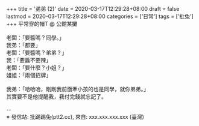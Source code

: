 +++
title = '弟弟 (2)'
date = 2020-03-17T12:29:28+08:00
draft = false
lastmod = 2020-03-17T12:29:28+08:00
categories = ['日常']
tags = ['批兔']
+++
平常穿的帽T @ 公館某攤<br>
<br>
老闆：「要醬嗎？同學。」<br>
我弟：「都要」<br>
老闆：「要醬嗎？弟弟？」<br>
我：「要醬不要辣」<br>
老闆：「要什麼？小姐？」<br>
姐姐：「兩個招牌」<br>
<br>
我弟：「哈哈哈，剛剛我前面牽小孩的也是同學，就你弟弟。」<br>
其實要不是他提醒我，我付完錢就忘記了。<br>
<br>
--<br>
※ 發信站: 批踢踢兔(ptt2.cc), 來自: xxx.xxx.xxx.xxx (臺灣)<br>

